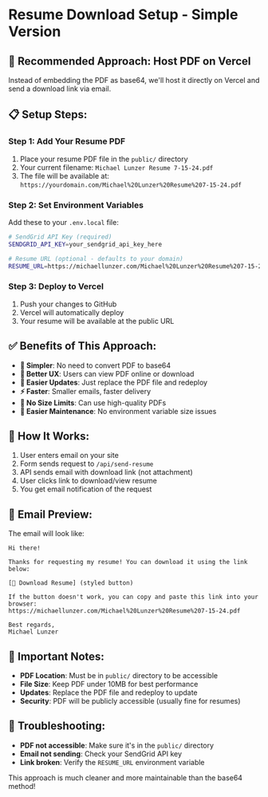# Resume Download Setup - Simple Version

## 🚀 **Recommended Approach: Host PDF on Vercel**

Instead of embedding the PDF as base64, we'll host it directly on Vercel and send a download link via email.

## 📋 **Setup Steps:**

### **Step 1: Add Your Resume PDF**
1. Place your resume PDF file in the `public/` directory
2. Your current filename: `Michael Lunzer Resume 7-15-24.pdf`
3. The file will be available at: `https://yourdomain.com/Michael%20Lunzer%20Resume%207-15-24.pdf`

### **Step 2: Set Environment Variables**
Add these to your `.env.local` file:

```bash
# SendGrid API Key (required)
SENDGRID_API_KEY=your_sendgrid_api_key_here

# Resume URL (optional - defaults to your domain)
RESUME_URL=https://michaellunzer.com/Michael%20Lunzer%20Resume%207-15-24.pdf
```

### **Step 3: Deploy to Vercel**
1. Push your changes to GitHub
2. Vercel will automatically deploy
3. Your resume will be available at the public URL

## ✅ **Benefits of This Approach:**

- **🎯 Simpler**: No need to convert PDF to base64
- **📱 Better UX**: Users can view PDF online or download
- **🔄 Easier Updates**: Just replace the PDF file and redeploy
- **⚡ Faster**: Smaller emails, faster delivery
- **💾 No Size Limits**: Can use high-quality PDFs
- **🔧 Easier Maintenance**: No environment variable size issues

## 🔗 **How It Works:**

1. User enters email on your site
2. Form sends request to `/api/send-resume`
3. API sends email with download link (not attachment)
4. User clicks link to download/view resume
5. You get email notification of the request

## 📧 **Email Preview:**

The email will look like:
```
Hi there!

Thanks for requesting my resume! You can download it using the link below:

[📄 Download Resume] (styled button)

If the button doesn't work, you can copy and paste this link into your browser:
https://michaellunzer.com/Michael%20Lunzer%20Resume%207-15-24.pdf

Best regards,
Michael Lunzer
```

## 🚨 **Important Notes:**

- **PDF Location**: Must be in `public/` directory to be accessible
- **File Size**: Keep PDF under 10MB for best performance
- **Updates**: Replace the PDF file and redeploy to update
- **Security**: PDF will be publicly accessible (usually fine for resumes)

## 🔧 **Troubleshooting:**

- **PDF not accessible**: Make sure it's in the `public/` directory
- **Email not sending**: Check your SendGrid API key
- **Link broken**: Verify the `RESUME_URL` environment variable

This approach is much cleaner and more maintainable than the base64 method!
